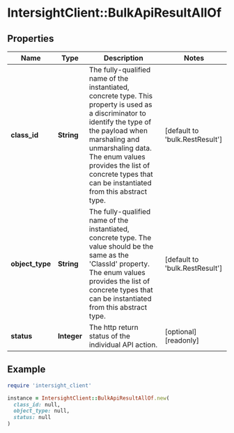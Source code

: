 # IntersightClient::BulkApiResultAllOf

## Properties

| Name | Type | Description | Notes |
| ---- | ---- | ----------- | ----- |
| **class_id** | **String** | The fully-qualified name of the instantiated, concrete type. This property is used as a discriminator to identify the type of the payload when marshaling and unmarshaling data. The enum values provides the list of concrete types that can be instantiated from this abstract type. | [default to &#39;bulk.RestResult&#39;] |
| **object_type** | **String** | The fully-qualified name of the instantiated, concrete type. The value should be the same as the &#39;ClassId&#39; property. The enum values provides the list of concrete types that can be instantiated from this abstract type. | [default to &#39;bulk.RestResult&#39;] |
| **status** | **Integer** | The http return status of the individual API action. | [optional][readonly] |

## Example

```ruby
require 'intersight_client'

instance = IntersightClient::BulkApiResultAllOf.new(
  class_id: null,
  object_type: null,
  status: null
)
```

